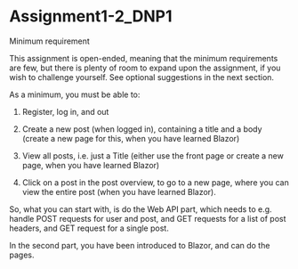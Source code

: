 # Assignment1-2_DNP1


Minimum requirement

This assignment is open-ended, meaning that the minimum requirements are few, but there is plenty of room to expand upon the assignment, if you wish to challenge yourself. See optional suggestions in the next section.

As a minimum, you must be able to:

1. Register, log in, and out

2. Create a new post (when logged in), containing a title and a body (create a new page for this, when you have learned Blazor)

3. View all posts, i.e. just a Title (either use the front page or create a new page, when you have learned Blazor)

4. Click on a post in the post overview, to go to a new page, where you can view the entire post (when you have learned Blazor).

So, what you can start with, is do the Web API part, which needs to e.g. handle POST requests for user and post, and GET requests for a list of post headers, and GET request for a single post.

In the second part, you have been introduced to Blazor, and can do the pages.
